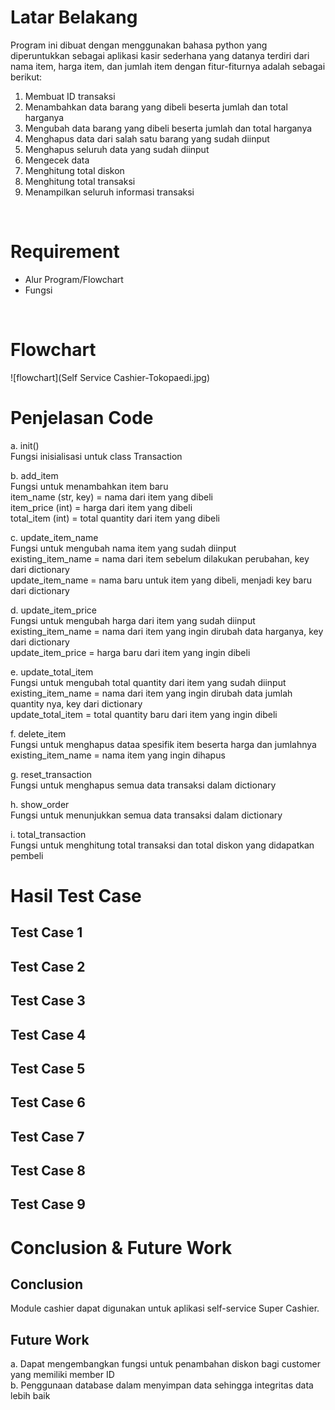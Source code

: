 # Latar Belakang
Program ini dibuat dengan menggunakan bahasa python yang diperuntukkan sebagai aplikasi kasir sederhana yang datanya terdiri dari nama item, harga item, dan jumlah item dengan fitur-fiturnya adalah sebagai berikut: <br />
<ol>
  <li>Membuat ID transaksi</li>
  <li>Menambahkan data barang yang dibeli beserta jumlah dan total harganya</li>
  <li>Mengubah data barang yang dibeli beserta jumlah dan total harganya</li>
  <li>Menghapus data dari salah satu barang yang sudah diinput</li>
   <li>Menghapus seluruh data yang sudah diinput</li>
  <li>Mengecek data</li>
   <li>Menghitung total diskon</li>
  <li>Menghitung total transaksi</li>
   <li>Menampilkan seluruh informasi transaksi</li>
</ol><br />

# Requirement
<ul>
    <li>Alur Program/Flowchart</li>
    <li>Fungsi</li>
</ul><br />

# Flowchart
![flowchart](Self Service Cashier-Tokopaedi.jpg)

# Penjelasan Code
a. init()\
Fungsi inisialisasi untuk class Transaction

b. add_item\
Fungsi untuk menambahkan item baru\
item_name (str, key) = nama dari item yang dibeli\
item_price (int) = harga dari item yang dibeli\
total_item (int) = total quantity dari item yang dibeli

c. update_item_name\
Fungsi untuk mengubah nama item yang sudah diinput\
existing_item_name = nama dari item sebelum dilakukan perubahan, key dari dictionary\
update_item_name = nama baru untuk item yang dibeli, menjadi key baru dari dictionary

d. update_item_price\
Fungsi untuk mengubah harga dari item yang sudah diinput\
existing_item_name = nama dari item yang ingin dirubah data harganya, key dari dictionary\
update_item_price = harga baru dari item yang ingin dibeli

e. update_total_item\
Fungsi untuk mengubah total quantity dari item yang sudah diinput\
existing_item_name = nama dari item yang ingin dirubah data jumlah quantity nya, key dari dictionary\
update_total_item = total quantity baru dari item yang ingin dibeli

f. delete_item\
Fungsi untuk menghapus dataa spesifik item beserta harga dan jumlahnya\
existing_item_name = nama item yang ingin dihapus

g. reset_transaction\
Fungsi untuk menghapus semua data transaksi dalam dictionary

h. show_order\
Fungsi untuk menunjukkan semua data transaksi dalam dictionary

i. total_transaction\
Fungsi untuk menghitung total transaksi dan total diskon yang didapatkan pembeli

# Hasil Test Case
## Test Case 1
## Test Case 2
## Test Case 3
## Test Case 4
## Test Case 5
## Test Case 6
## Test Case 7
## Test Case 8
## Test Case 9


# Conclusion & Future Work
## Conclusion
Module cashier dapat digunakan untuk aplikasi self-service Super Cashier.
## Future Work
a. Dapat mengembangkan fungsi untuk penambahan diskon bagi customer yang memiliki member ID\
b. Penggunaan database dalam menyimpan data sehingga integritas data lebih baik


